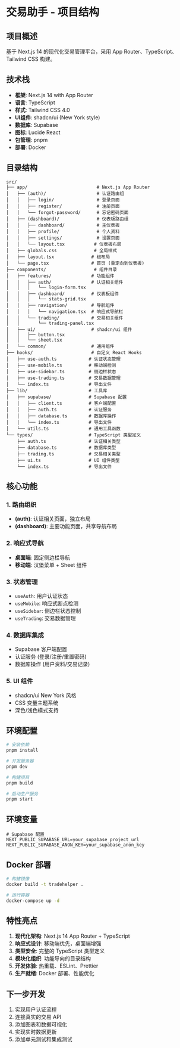 # 交易助手 - 项目结构

## 项目概述
基于 Next.js 14 的现代化交易管理平台，采用 App Router、TypeScript、Tailwind CSS 构建。

## 技术栈
- **框架**: Next.js 14 with App Router
- **语言**: TypeScript
- **样式**: Tailwind CSS 4.0
- **UI组件**: shadcn/ui (New York style)
- **数据库**: Supabase
- **图标**: Lucide React
- **包管理**: pnpm
- **部署**: Docker

## 目录结构

```
src/
├── app/                          # Next.js App Router
│   ├── (auth)/                   # 认证路由组
│   │   ├── login/                # 登录页面
│   │   ├── register/             # 注册页面
│   │   └── forgot-password/      # 忘记密码页面
│   ├── (dashboard)/              # 仪表板路由组
│   │   ├── dashboard/            # 主仪表板
│   │   ├── profile/              # 个人资料
│   │   ├── settings/             # 设置页面
│   │   └── layout.tsx           # 仪表板布局
│   ├── globals.css              # 全局样式
│   ├── layout.tsx              # 根布局
│   └── page.tsx                # 首页 (重定向到仪表板)
├── components/                  # 组件目录
│   ├── features/               # 功能组件
│   │   ├── auth/               # 认证相关组件
│   │   │   └── login-form.tsx
│   │   ├── dashboard/          # 仪表板组件
│   │   │   └── stats-grid.tsx
│   │   ├── navigation/         # 导航组件
│   │   │   └── navigation.tsx  # 响应式导航栏
│   │   └── trading/            # 交易相关组件
│   │       └── trading-panel.tsx
│   ├── ui/                     # shadcn/ui 组件
│   │   ├── button.tsx
│   │   └── sheet.tsx
│   └── common/                 # 通用组件
├── hooks/                      # 自定义 React Hooks
│   ├── use-auth.ts            # 认证状态管理
│   ├── use-mobile.ts          # 移动端检测
│   ├── use-sidebar.ts         # 侧边栏状态
│   ├── use-trading.ts         # 交易数据管理
│   └── index.ts               # 导出文件
├── lib/                       # 工具库
│   ├── supabase/              # Supabase 配置
│   │   ├── client.ts          # 客户端配置
│   │   ├── auth.ts            # 认证服务
│   │   ├── database.ts        # 数据库操作
│   │   └── index.ts           # 导出文件
│   └── utils.ts               # 通用工具函数
└── types/                     # TypeScript 类型定义
    ├── auth.ts                # 认证相关类型
    ├── database.ts            # 数据库类型
    ├── trading.ts             # 交易相关类型
    ├── ui.ts                  # UI 组件类型
    └── index.ts               # 导出文件
```

## 核心功能

### 1. 路由组织
- **(auth)**: 认证相关页面，独立布局
- **(dashboard)**: 主要功能页面，共享导航布局

### 2. 响应式导航
- **桌面端**: 固定侧边栏导航
- **移动端**: 汉堡菜单 + Sheet 组件

### 3. 状态管理
- `useAuth`: 用户认证状态
- `useMobile`: 响应式断点检测
- `useSidebar`: 侧边栏状态控制
- `useTrading`: 交易数据管理

### 4. 数据库集成
- Supabase 客户端配置
- 认证服务 (登录/注册/重置密码)
- 数据库操作 (用户资料/交易记录)

### 5. UI 组件
- shadcn/ui New York 风格
- CSS 变量主题系统
- 深色/浅色模式支持

## 环境配置

```bash
# 安装依赖
pnpm install

# 开发服务器
pnpm dev

# 构建项目
pnpm build

# 启动生产服务
pnpm start
```

## 环境变量

```env
# Supabase 配置
NEXT_PUBLIC_SUPABASE_URL=your_supabase_project_url
NEXT_PUBLIC_SUPABASE_ANON_KEY=your_supabase_anon_key
```

## Docker 部署

```bash
# 构建镜像
docker build -t tradehelper .

# 运行容器
docker-compose up -d
```

## 特性亮点

1. **现代化架构**: Next.js 14 App Router + TypeScript
2. **响应式设计**: 移动端优先，桌面端增强
3. **类型安全**: 完整的 TypeScript 类型定义
4. **模块化组织**: 功能导向的目录结构
5. **开发体验**: 热重载、ESLint、Prettier
6. **生产就绪**: Docker 部署、性能优化

## 下一步开发

1. 实现用户认证流程
2. 连接真实的交易 API
3. 添加图表和数据可视化
4. 实现实时数据更新
5. 添加单元测试和集成测试